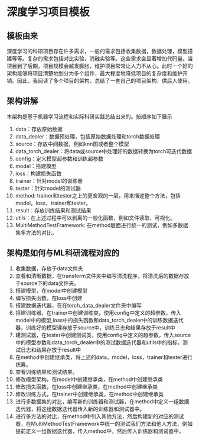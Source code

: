 # 深度学习项目模板
## 模板由来
深度学习的科研项目存在许多需求，一般的需求包括收集数据，数据处理，模型搭建等等。复杂的需求包括对比实验，消融实验等。这些需求会显著增加代码量。当项目到了后期，项目规模会越发膨胀，维护项目常常让人力不从心。此时一个好的架构能够将项目清楚地划分为多个组件，最大程度地降低项目的复杂度和维护开销。因此，我阅读了多个项目的架构，总结了一套自己的项目架构，供后人使用。
## 架构讲解
本架构是基于机器学习流程和实际科研实践总结出来的。按顺序如下展示
1. data：存放原始数据
2. data_dealer：数据预处理，包括原始数据处理和torch数据处理
3. source：存放中间数据，例如knn图或者整个模型 
4. data_torch_dealer：将data或source中处理好的数据转换为torch可迭代数据
5. config：定义模型超参数和训练超参数
6. model：搭建模型
7. loss：构建损失函数
8. trainer：针对model的训练器
9. tester：针对model的测试器
10. method: trainer和tester之上的更宏观的一层，用来描述整个方法，包括model，loss，trainer和tester。
11. result：存放训练结果和测试结果
12. utils：在上述过程中可以剥离的一般化函数，例如文件读取，可视化。
13. MultiMethodTestFramework: 在method层面进行统一的测试，例如多数据集多方法的对比。
## 架构是如何与ML科研流程对应的
1. 收集数据，存放于data文件夹
2. 查看和清晰数据，在transform文件夹中编写清洗程序，将清洗后的数据存放于source下的data文件夹。
3. 搭建模型，在model中创建模型
4. 编写损失函数，在loss中创建
5. 搭建数据迭代器，在在torch_data_dealer文件夹中编写
6. 搭建训练器，在trainer中创建训练类，使用config中定义的超参数，传入model中的模型,loss中的损失函数和data_torch_dealer中的训练数据迭代器，训练好的模型课存放于source中，训练日志和结果存放于result中
7. 建测试器，在tester中创建测试类，使用config中定义的超参数，传入source中的模型参数和data_torch_dealer中的测试数据迭代器和utils中的指标，测试日志和结果存放于result中
8. 在method中创建继承类，将上述的data，model，loss，trainer和tester进行统筹。
9. 查看训练结果和测试结果。
10. 修改模型架构，在model中创建继承类，在method中创建继承类
11. 修改损失函数，在loss中创建继承类，在method中创建继承类
12. 修改训练方式，在trainer中创建继承类，在method中创建继承类
13. 进行多数据集的对比，编写新的训练器和测试器，在method中定义一组数据迭代器，将这组数据迭代器传入新的训练器和测试器中。
14. 进行多方法的对比，在method中引入其他方法，然后构建新的对应的测试器，在MultiMethodTestFramework中统一的测试我们方法和他人方法，例如提前定义一组数据迭代器，传入method中，然后传入训练器和测试器中。